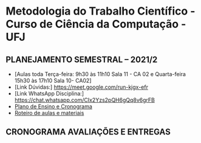 # Metodologia do Trabalho Científico - Curso de Ciência da Computação - UFJ

## PLANEJAMENTO SEMESTRAL – 2021/2 

- [Aulas toda Terça-feira: 9h30 às 11h10 Sala 11 - CA 02 e Quarta-feira 15h30 às 17h10 Sala 10- CA02]
- [Link Dúvidas:] https://meet.google.com/run-kjgx-efr
- [Link WhatsApp Disciplina:] https://chat.whatsapp.com/CIx2Yzs2pQH6gQq8v6grFB
- [Plano de Ensino e Cronograma](https://github.com/anacginocencio/Metodologia/files/8356194/plano_ensino_mtc_2021_2.pdf)
- [Roteiro de aulas e materiais](documentos/roteiro.md)

##  CRONOGRAMA AVALIAÇÕES E ENTREGAS
